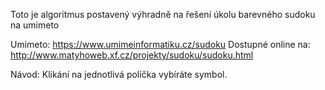 Toto je algoritmus postavený výhradně na řešení úkolu barevného sudoku na umimeto


Umimeto:              https://www.umimeinformatiku.cz/sudoku
Dostupné online na:   http://www.matyhoweb.xf.cz/projekty/sudoku/sudoku.html

Návod:
Klikání na jednotlivá políčka vybíráte symbol.